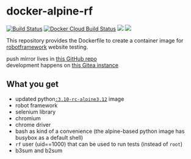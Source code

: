 # docker-alpine-rf

[![Build Status](https://drone.dotya.ml/api/badges/wanderer/docker-alpine-rf/status.svg)](https://drone.dotya.ml/wanderer/docker-alpine-rf)
[![Docker Cloud Build Status](https://img.shields.io/docker/cloud/build/immawanderer/alpine-rf)](https://hub.docker.com/r/immawanderer/alpine-rf/builds)
[![](https://images.microbadger.com/badges/version/immawanderer/alpine-rf.svg)](https://microbadger.com/images/immawanderer/alpine-rf)
[![](https://images.microbadger.com/badges/commit/immawanderer/alpine-rf.svg)](https://microbadger.com/images/immawanderer/alpine-rf)

This repository provides the Dockerfile to create a container image for [robotframework](https://robotframework.org) website testing.

push mirror lives in [this GitHub repo](https://github.com/wULLSnpAXbWZGYDYyhWTKKspEQoaYxXyhoisqHf/docker-alpine-rf)  
development happens on [this Gitea instance](https://git.dotya.ml/wanderer/docker-alpine-rf)

## What you get
* updated python[`:3.10-rc-alpine3.12`](https://hub.docker.com/_/python) image
* robot framework
* selenium library
* chromium
* chrome driver
* bash as kind of a convenience (the alpine-based python image has busybox as a default shell)
* `rf` user (uid==1000) that can be used to run tests (instead of `root`)
* b3sum and b2sum
